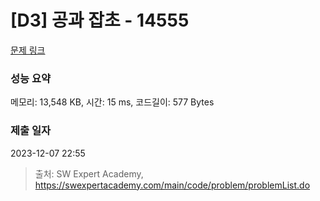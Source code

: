 # [D3] 공과 잡초 - 14555 

[문제 링크](https://swexpertacademy.com/main/code/problem/problemDetail.do?contestProbId=AYGtoa3qARcDFARC) 

### 성능 요약

메모리: 13,548 KB, 시간: 15 ms, 코드길이: 577 Bytes

### 제출 일자

2023-12-07 22:55



> 출처: SW Expert Academy, https://swexpertacademy.com/main/code/problem/problemList.do